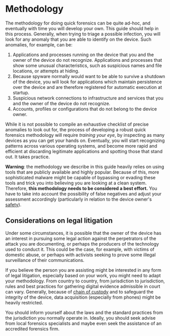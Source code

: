 # Methodology

The methodology for doing quick forensics can be quite ad-hoc, and eventually with time you will develop your own. This guide should help in this process. Generally, when trying to triage a possible infection, you will look for any anomaly that you are able to identify on the device. Such anomalies, for example, can be:

1. Applications and processes running on the device that you and the owner of the device do not recognize. Applications and processes that show some unusual characteristics, such as suspicious names and file locations, or attempts at hiding.
2. Because spyware normally would want to be able to survive a shutdown of the device, you will look for applications which maintain persistence over the device and are therefore registered for automatic execution at startup.
3. Suspicious network connections to infrastructure and services that you and the owner of the device do not recognize.
4. Accounts, profiles or configurations that do not belong to the device owner.

While it is not possible to compile an exhaustive checklist of precise anomalies to look out for, the process of developing a robust quick forensics methodology will require _training your eye_, by inspecting as many devices as you can get your hands on. Eventually, you will start recognizing patterns across various operating systems, and become more rapid and efficient at discarding legitimate applications and spotting those that stand out. It takes practice.

**Warning**: the methodology we describe in this guide heavily relies on using tools that are publicly available and highly popular. Because of this, more sophisticated malware might be capable of bypassing or evading these tools and trick you into believing you are looking at a clean system. Therefore, **this methodology needs to be considered a best effort.** You have to take into account the possibility of false negatives and adjust your assessment accordingly (particularly in relation to the device owner's [safety](preparations/safety.md)).

## Considerations on legal litigation

Under some circumstances, it is possible that the owner of the device has an interest in pursuing some legal action against the perpetrators of the attack you are documenting, or perhaps the producers of the technology used to conduct it. This could be the case, for example, with victims of domestic abuse, or perhaps with activists seeking to prove some illegal surveillance of their communications.

If you believe the person you are assisting might be interested in any form of legal litigation, especially based on your work, you might need to adapt your methodology. From country to country, from jurisdiction to jurisdiction, rules and best practices for gathering digital evidence admissible in court can vary. Generally, because of [chain of custody](https://en.wikipedia.org/wiki/Chain_of_custody) and to safeguard the integrity of the device, data acquisition (especially from phones) might be heavily restricted.

You should inform yourself about the laws and the standard practices from the jurisdiction you normally operate in. Ideally, you should seek advise from local forensics specialists and maybe even seek the assistance of an accredited forensics firm.
